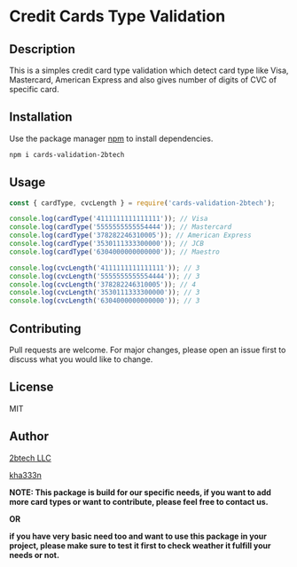 # Credit Cards Type Validation

## Description

This is a simples credit card type validation which detect card type like Visa, Mastercard, American Express and also gives number of digits of CVC of specific card.


## Installation

Use the package manager [npm](https://www.npmjs.com/) to install dependencies.

```bash
npm i cards-validation-2btech
```

## Usage

```javascript
const { cardType, cvcLength } = require('cards-validation-2btech');

console.log(cardType('4111111111111111')); // Visa
console.log(cardType('5555555555554444')); // Mastercard
console.log(cardType('378282246310005')); // American Express
console.log(cardType('3530111333300000')); // JCB
console.log(cardType('6304000000000000')); // Maestro

console.log(cvcLength('4111111111111111')); // 3
console.log(cvcLength('5555555555554444')); // 3
console.log(cvcLength('378282246310005')); // 4
console.log(cvcLength('3530111333300000')); // 3
console.log(cvcLength('6304000000000000')); // 3
```

## Contributing
Pull requests are welcome. For major changes, please open an issue first to discuss what you would like to change.

## License
MIT

## Author
[2btech LLC]( https://www.2btechinc.com/ )

[kha333n]( https://github.com/kha333n )

**NOTE: This package is build for our specific needs, if you want to add more card types or want to contribute, please feel free to contact us.**

**OR**

**if you have very basic need too and want to use this package in your project, please make sure to test it first to check weather it fulfill your needs or not.**
